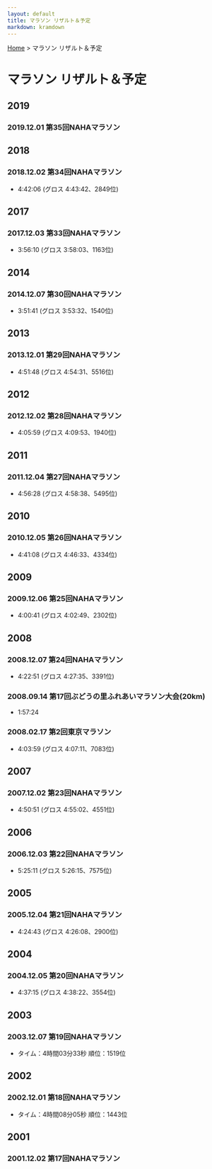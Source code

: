 ```yaml
---
layout: default
title: マラソン リザルト＆予定
markdown: kramdown
---
```


[Home](/) &gt; マラソン リザルト＆予定

# マラソン リザルト＆予定

## 2019

### 2019.12.01 第35回NAHAマラソン

## 2018

### 2018.12.02 第34回NAHAマラソン
* 4:42:06 (グロス 4:43:42、2849位)

## 2017

### 2017.12.03 第33回NAHAマラソン
* 3:56:10 (グロス 3:58:03、1163位)

## 2014

### 2014.12.07 第30回NAHAマラソン
* 3:51:41 (グロス 3:53:32、1540位)

## 2013

### 2013.12.01 第29回NAHAマラソン
* 4:51:48 (グロス 4:54:31、5516位)

## 2012

### 2012.12.02 第28回NAHAマラソン
* 4:05:59 (グロス 4:09:53、1940位)

## 2011

### 2011.12.04 第27回NAHAマラソン
* 4:56:28 (グロス 4:58:38、5495位)

## 2010

### 2010.12.05 第26回NAHAマラソン
* 4:41:08 (グロス 4:46:33、4334位)

## 2009

### 2009.12.06 第25回NAHAマラソン
* 4:00:41 (グロス 4:02:49、2302位)

## 2008

### 2008.12.07 第24回NAHAマラソン
* 4:22:51 (グロス 4:27:35、3391位)

### 2008.09.14 第17回ぶどうの里ふれあいマラソン大会(20km)
* 1:57:24

### 2008.02.17 第2回東京マラソン
* 4:03:59 (グロス 4:07:11、7083位)

## 2007

### 2007.12.02 第23回NAHAマラソン
* 4:50:51 (グロス 4:55:02、4551位)

## 2006

### 2006.12.03 第22回NAHAマラソン
* 5:25:11 (グロス 5:26:15、7575位)

## 2005

### 2005.12.04 第21回NAHAマラソン
* 4:24:43 (グロス 4:26:08、2900位)

## 2004

### 2004.12.05 第20回NAHAマラソン
* 4:37:15 (グロス 4:38:22、3554位)

## 2003

### 2003.12.07 第19回NAHAマラソン

- タイム：4時間03分33秒 順位：1519位

## 2002

### 2002.12.01 第18回NAHAマラソン

- タイム：4時間08分05秒 順位：1443位

## 2001

### 2001.12.02 第17回NAHAマラソン

